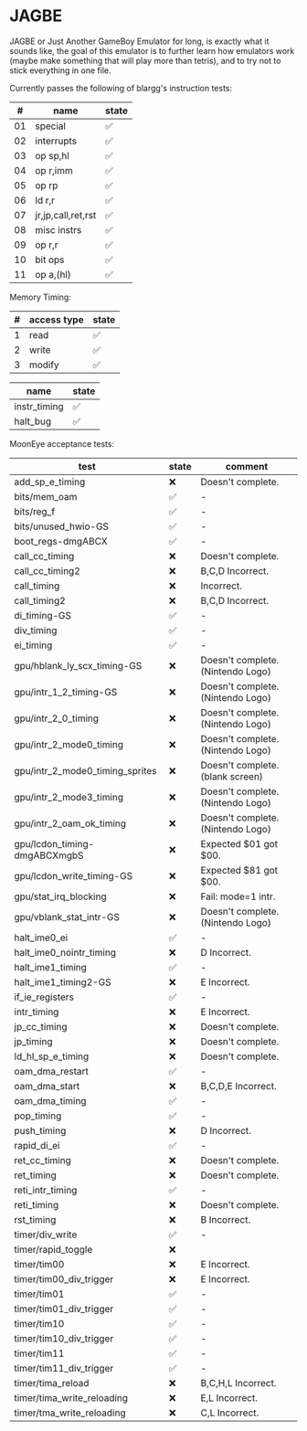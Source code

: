 # JAGBE
JAGBE or Just Another GameBoy Emulator for long, is exactly what it sounds like,
the goal of this emulator is to further learn how emulators work (maybe make something that will play more than tetris),
and to try not to stick everything in one file.

Currently passes the following of blargg's instruction tests:

|#|name|state|
|-|-|-|
|01|special|:white_check_mark:|
|02|interrupts|:white_check_mark:|
|03|op sp,hl|:white_check_mark:|
|04|op r,imm|:white_check_mark:|
|05|op rp|:white_check_mark:|
|06|ld r,r|:white_check_mark:|
|07|jr,jp,call,ret,rst|:white_check_mark:|
|08|misc instrs|:white_check_mark:|
|09|op r,r|:white_check_mark:|
|10|bit ops|:white_check_mark:|
|11|op a,(hl)|:white_check_mark:|

Memory Timing:

|#|access type|state|
|-|-|-|
|1|read|:white_check_mark:|
|2|write|:white_check_mark:|
|3|modify|:white_check_mark:|

|name|state|
|-|-|
|instr_timing|:white_check_mark:|
|halt_bug|:white_check_mark:|

MoonEye acceptance tests:

|test|state|comment|
|-|-|-|
|add_sp_e_timing|:x:|Doesn't complete.|
|bits/mem_oam|:white_check_mark:|-|
|bits/reg_f|:white_check_mark:|-|
|bits/unused_hwio-GS|:white_check_mark:|-|
|boot_regs-dmgABCX|:white_check_mark:|-|
|call_cc_timing|:x:|Doesn't complete.|
|call_cc_timing2|:x:|B,C,D Incorrect.|
|call_timing|:x:|Incorrect.|
|call_timing2|:x:|B,C,D Incorrect.|
|di_timing-GS|:white_check_mark:|-|
|div_timing|:white_check_mark:|-|
|ei_timing|:white_check_mark:|-|
|gpu/hblank_ly_scx_timing-GS|:x:|Doesn't complete. (Nintendo Logo)|
|gpu/intr_1_2_timing-GS|:x:|Doesn't complete. (Nintendo Logo)|
|gpu/intr_2_0_timing|:x:|Doesn't complete. (Nintendo Logo)|
|gpu/intr_2_mode0_timing|:x:|Doesn't complete. (Nintendo Logo)|
|gpu/intr_2_mode0_timing_sprites|:x:|Doesn't complete. (blank screen)|
|gpu/intr_2_mode3_timing|:x:|Doesn't complete. (Nintendo Logo)|
|gpu/intr_2_oam_ok_timing|:x:|Doesn't complete. (Nintendo Logo)|
|gpu/lcdon_timing-dmgABCXmgbS|:x:|Expected $01 got $00.|
|gpu/lcdon_write_timing-GS|:x:|Expected $81 got $00.|
|gpu/stat_irq_blocking|:x:|Fail: mode=1 intr.|
|gpu/vblank_stat_intr-GS|:x:|Doesn't complete. (Nintendo Logo)|
|halt_ime0_ei|:white_check_mark:|-|
|halt_ime0_nointr_timing|:x:|D Incorrect.|
|halt_ime1_timing|:white_check_mark:|-|
|halt_ime1_timing2-GS|:x:|E Incorrect.|
|if_ie_registers|:white_check_mark:|-|
|intr_timing|:x:|E Incorrect.|
|jp_cc_timing|:x:|Doesn't complete.|
|jp_timing|:x:|Doesn't complete.|
|ld_hl_sp_e_timing|:x:|Doesn't complete.|
|oam_dma_restart|:white_check_mark:|-|
|oam_dma_start|:x:|B,C,D,E Incorrect.|
|oam_dma_timing|:white_check_mark:|-|
|pop_timing|:white_check_mark:|-|
|push_timing|:x:|D Incorrect.|
|rapid_di_ei|:white_check_mark:|-|
|ret_cc_timing|:x:|Doesn't complete.|
|ret_timing|:x:|Doesn't complete.|
|reti_intr_timing|:white_check_mark:|-|
|reti_timing|:x:|Doesn't complete.|
|rst_timing|:x:|B Incorrect.|
|timer/div_write|:white_check_mark:|-|
|timer/rapid_toggle|:x:| |
|timer/tim00|:x:|E Incorrect.|
|timer/tim00_div_trigger|:x:|E Incorrect.|
|timer/tim01|:white_check_mark:|-|
|timer/tim01_div_trigger|:white_check_mark:|-|
|timer/tim10|:white_check_mark:|-|
|timer/tim10_div_trigger|:white_check_mark:|-|
|timer/tim11|:white_check_mark:|-|
|timer/tim11_div_trigger|:white_check_mark:|-|
|timer/tima_reload|:x:|B,C,H,L Incorrect.|
|timer/tima_write_reloading|:x:|E,L Incorrect.|
|timer/tma_write_reloading|:x:|C,L Incorrect.|
